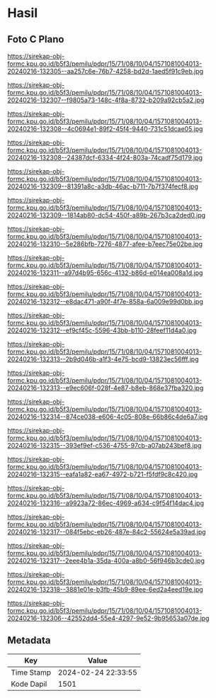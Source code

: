 # Hasil

## Foto C Plano

https://sirekap-obj-formc.kpu.go.id/b5f3/pemilu/pdpr/15/71/08/10/04/1571081004013-20240216-132305--aa257c6e-76b7-4258-bd2d-1aed5f91c9eb.jpg

https://sirekap-obj-formc.kpu.go.id/b5f3/pemilu/pdpr/15/71/08/10/04/1571081004013-20240216-132307--f9805a73-148c-4f8a-8732-b209a92cb5a2.jpg

https://sirekap-obj-formc.kpu.go.id/b5f3/pemilu/pdpr/15/71/08/10/04/1571081004013-20240216-132308--4c0694e1-89f2-45f4-9440-731c51dcae05.jpg

https://sirekap-obj-formc.kpu.go.id/b5f3/pemilu/pdpr/15/71/08/10/04/1571081004013-20240216-132308--24387dcf-6334-4f24-803a-74cadf75d179.jpg

https://sirekap-obj-formc.kpu.go.id/b5f3/pemilu/pdpr/15/71/08/10/04/1571081004013-20240216-132309--81391a8c-a3db-46ac-b711-7b7f374fecf8.jpg

https://sirekap-obj-formc.kpu.go.id/b5f3/pemilu/pdpr/15/71/08/10/04/1571081004013-20240216-132309--1814ab80-dc54-450f-a89b-267b3ca2ded0.jpg

https://sirekap-obj-formc.kpu.go.id/b5f3/pemilu/pdpr/15/71/08/10/04/1571081004013-20240216-132310--5e286bfb-7276-4877-afee-b7eec75e02be.jpg

https://sirekap-obj-formc.kpu.go.id/b5f3/pemilu/pdpr/15/71/08/10/04/1571081004013-20240216-132311--a97d4b95-656c-4132-b86d-e014ea008a1d.jpg

https://sirekap-obj-formc.kpu.go.id/b5f3/pemilu/pdpr/15/71/08/10/04/1571081004013-20240216-132312--e8dac471-a90f-4f7e-858a-6a009e99d0bb.jpg

https://sirekap-obj-formc.kpu.go.id/b5f3/pemilu/pdpr/15/71/08/10/04/1571081004013-20240216-132312--ef9cf45c-5596-43bb-b110-28feef11d4a0.jpg

https://sirekap-obj-formc.kpu.go.id/b5f3/pemilu/pdpr/15/71/08/10/04/1571081004013-20240216-132313--2b9d046b-a1f3-4e75-bcd9-13823ec56fff.jpg

https://sirekap-obj-formc.kpu.go.id/b5f3/pemilu/pdpr/15/71/08/10/04/1571081004013-20240216-132313--e9ec606f-028f-4e87-b8eb-868e37fba320.jpg

https://sirekap-obj-formc.kpu.go.id/b5f3/pemilu/pdpr/15/71/08/10/04/1571081004013-20240216-132314--874ce038-e606-4c05-808e-66b86c4de6a7.jpg

https://sirekap-obj-formc.kpu.go.id/b5f3/pemilu/pdpr/15/71/08/10/04/1571081004013-20240216-132315--393ef9ef-c536-4755-97cb-a07ab243bef8.jpg

https://sirekap-obj-formc.kpu.go.id/b5f3/pemilu/pdpr/15/71/08/10/04/1571081004013-20240216-132315--eafa1a82-ea67-4972-b721-f5fdf9c8c420.jpg

https://sirekap-obj-formc.kpu.go.id/b5f3/pemilu/pdpr/15/71/08/10/04/1571081004013-20240216-132316--a9923a72-86ec-4969-a634-c9f54f14dac4.jpg

https://sirekap-obj-formc.kpu.go.id/b5f3/pemilu/pdpr/15/71/08/10/04/1571081004013-20240216-132317--084f5ebc-eb26-487e-84c2-55624e5a39ad.jpg

https://sirekap-obj-formc.kpu.go.id/b5f3/pemilu/pdpr/15/71/08/10/04/1571081004013-20240216-132317--2eee4b1a-35da-400a-a8b0-56f946b3cde0.jpg

https://sirekap-obj-formc.kpu.go.id/b5f3/pemilu/pdpr/15/71/08/10/04/1571081004013-20240216-132318--3881e01e-b3fb-45b9-89ee-6ed2a4eed19e.jpg

https://sirekap-obj-formc.kpu.go.id/b5f3/pemilu/pdpr/15/71/08/10/04/1571081004013-20240216-132306--42552dd4-55e4-4297-9e52-9b95653a07de.jpg


## Metadata

| Key        | Value               |
| ---------- | ------------------- |
| Time Stamp | 2024-02-24 22:33:55 |
| Kode Dapil | 1501                |



